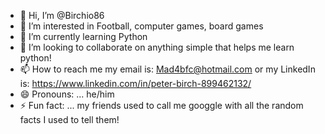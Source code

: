 - 👋 Hi, I’m @Birchio86
- 👀 I’m interested in Football, computer games, board games 
- 🌱 I’m currently learning Python
- 💞️ I’m looking to collaborate on anything simple that helps me learn python!
- 📫 How to reach me my email is: Mad4bfc@hotmail.com or my LinkedIn is: https://www.linkedin.com/in/peter-birch-899462132/
- 😄 Pronouns: ... he/him
- ⚡ Fun fact: ... my friends used to call me googgle with all the random facts I used to tell them!

<!---
Birchio86/Birchio86 is a ✨ special ✨ repository because its `README.md` (this file) appears on your GitHub profile.
You can click the Preview link to take a look at your changes.
--->
